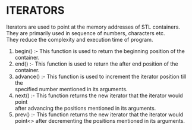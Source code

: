 # ITERATORS
Iterators are used to point at the memory addresses of STL containers.<br>
They are primarily used in sequence of numbers, characters etc.<br>
They reduce the complexity and execution time of program.

1. begin() :- This function is used to return the beginning position of the container.
2. end() :- This function is used to return the after end position of the container.
3. advance() :- This function is used to increment the iterator position till the<br> specified number mentioned in its arguments.
4. next() :- This function returns the new iterator that the iterator would point <br>after advancing the positions mentioned in its arguments.
5. prev() :- This function returns the new iterator that the iterator would point<> after decrementing the positions mentioned in its arguments.
